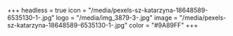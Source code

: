 +++
headless = true
icon = "/media/pexels-sz-katarzyna-18648589-6535130-1-.jpg"
logo = "/media/img_3879-3-.jpg"
image = "/media/pexels-sz-katarzyna-18648589-6535130-1-.jpg"
color = "#9A89FF"
+++
